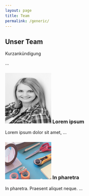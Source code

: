 ```yaml
---
layout: page
title: Team
permalink: /generic/
---
```


<h2 id="content">Unser Team</h2>
<p>Kurzankündigung</p>

<style type="html" media="screen">
   img { float: left; margin-right: 1em; }
   h3 {clear: left; }
</style>
…
<h3><img src="assets/images/Frohberg.jpg" width="150" height="163" /> Lorem ipsum</h3>
<p>Lorem ipsum dolor sit amet, … </p>
<h3><img src="assets/images/pic02.jpg" width="150" height="120" /> In pharetra</h3>
<p>In pharetra. Praesent aliquet neque. … </p>

